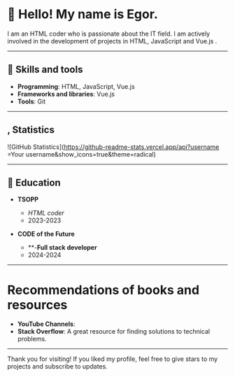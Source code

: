 # 👋 Hello! My name is Egor.

I am an HTML coder who is passionate about the IT field. I am actively involved in the development of projects in HTML, JavaScript and Vue.js .

---

## 🧰 Skills and tools

- **Programming**: HTML, JavaScript, Vue.js
- **Frameworks and libraries**: Vue.js
- **Tools**: Git

---

## , Statistics

![GitHub Statistics](https://github-readme-stats.vercel.app/api?username =Your username&show_icons=true&theme=radical)

---

## 📄 Education

- **TSOPP**
  - *HTML coder*
  - 2023-2023

- **CODE of the Future**
  - **-**Full stack developer**
  - 2024-2024

---

# Recommendations of books and resources

- **YouTube Channels**:
- **Stack Overflow**: A great resource for finding solutions to technical problems.

---

Thank you for visiting! If you liked my profile, feel free to give stars to my projects and subscribe to updates.
